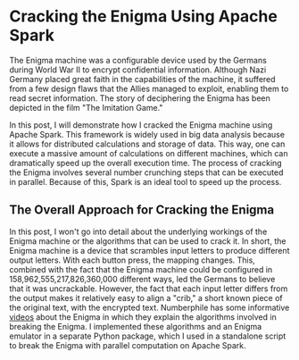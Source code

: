 # Cracking the Enigma Using Apache Spark

The Enigma machine was a configurable device used by the Germans during World War II to encrypt confidential
information. Although Nazi Germany placed great faith in the capabilities of the machine, it suffered from a few design
flaws that the Allies managed to exploit, enabling them to read secret information. The story of deciphering the Enigma
has been depicted in the film "The Imitation Game."

In this post, I will demonstrate how I cracked the Enigma machine using Apache Spark. This framework is widely used in
big data analysis because it allows for distributed calculations and storage of data. This way, one can execute a
massive amount of calculations on different machines, which can dramatically speed up the overall execution time. The
process of cracking the Enigma involves several number crunching steps that can be executed in parallel. Because of
this, Spark is an ideal tool to speed up the process.

## The Overall Approach for Cracking the Enigma

In this post, I won't go into detail about the underlying workings of the Enigma machine or the algorithms that can be
used to crack it. In short, the Enigma machine is a device that scrambles input letters to produce different output
letters. With each button press, the mapping changes. This, combined with the fact that the Enigma machine could be
configured in 158,962,555,217,826,360,000 different ways, led the Germans to believe that it was uncrackable. However,
the fact that each input letter differs from the output makes it relatively easy to align a "crib," a short known piece
of the original text, with the encrypted text. Numberphile has some
informative [videos](https://www.youtube.com/watch?v=G2_Q9FoD-oQ) about the Enigma in which they explain the algorithms
involved in breaking the Enigma. I implemented these algorithms and an Enigma emulator in a separate Python package,
which I used in a standalone script to break the Enigma with parallel computation on Apache Spark.
